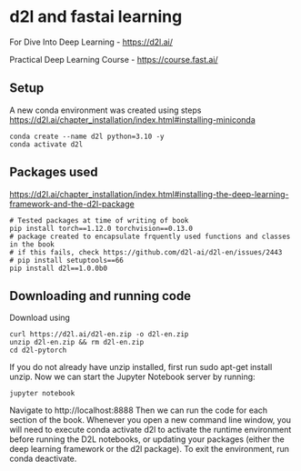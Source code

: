 # d2l and fastai learning
For Dive Into Deep Learning - https://d2l.ai/

Practical Deep Learning Course - https://course.fast.ai/

## Setup
A new conda environment was created using steps https://d2l.ai/chapter_installation/index.html#installing-miniconda
```shell
conda create --name d2l python=3.10 -y
conda activate d2l
```

## Packages used
https://d2l.ai/chapter_installation/index.html#installing-the-deep-learning-framework-and-the-d2l-package

```shell
# Tested packages at time of writing of book
pip install torch==1.12.0 torchvision==0.13.0
# package created to encapsulate frquently used functions and classes in the book
# if this fails, check https://github.com/d2l-ai/d2l-en/issues/2443
# pip install setuptools==66
pip install d2l==1.0.0b0
```

## Downloading and running code

Download using 
```shell
curl https://d2l.ai/d2l-en.zip -o d2l-en.zip
unzip d2l-en.zip && rm d2l-en.zip
cd d2l-pytorch
```

If you do not already have unzip installed, first run sudo apt-get install unzip.
Now we can start the Jupyter Notebook server by running:
```shell
jupyter notebook
```

Navigate to http://localhost:8888
Then we can run the code for each section of the book.
Whenever you open a new command line window, you will need to execute conda activate d2l to activate the runtime environment before running the D2L notebooks, or updating your packages (either the deep learning framework or the d2l package).
To exit the environment, run conda deactivate.